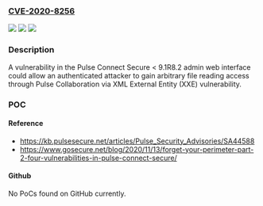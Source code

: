 ### [CVE-2020-8256](https://cve.mitre.org/cgi-bin/cvename.cgi?name=CVE-2020-8256)
![](https://img.shields.io/static/v1?label=Product&message=Pulse%20Connect%20Secure&color=blue)
![](https://img.shields.io/static/v1?label=Version&message=n%2Fa&color=blue)
![](https://img.shields.io/static/v1?label=Vulnerability&message=XML%20External%20Entities%20(XXE)%20(CWE-611)&color=brighgreen)

### Description

A vulnerability in the Pulse Connect Secure < 9.1R8.2 admin web interface could allow an authenticated attacker to gain arbitrary file reading access through Pulse Collaboration via XML External Entity (XXE) vulnerability.

### POC

#### Reference
- https://kb.pulsesecure.net/articles/Pulse_Security_Advisories/SA44588
- https://www.gosecure.net/blog/2020/11/13/forget-your-perimeter-part-2-four-vulnerabilities-in-pulse-connect-secure/

#### Github
No PoCs found on GitHub currently.

